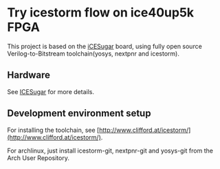 # Try icestorm flow on ice40up5k FPGA

This project is based on the [iCESugar](https://www.muselab-tech.com/wan-quan-shi-yong-kai-yuan-gong-ju-lian-de-fpgadan-ban/) board, using fully open source Verilog-to-Bitstream toolchain(yosys, nextpnr and icestorm).

## Hardware

See [ICESugar](https://github.com/wuxx/icesugar/blob/master/README_en.md) for more details.

## Development environment setup

For installing the toolchain, see [http://www.clifford.at/icestorm/](http://www.clifford.at/icestorm/).

For archlinux, just install icestorm-git, nextpnr-git and yosys-git from the Arch User Repository.


